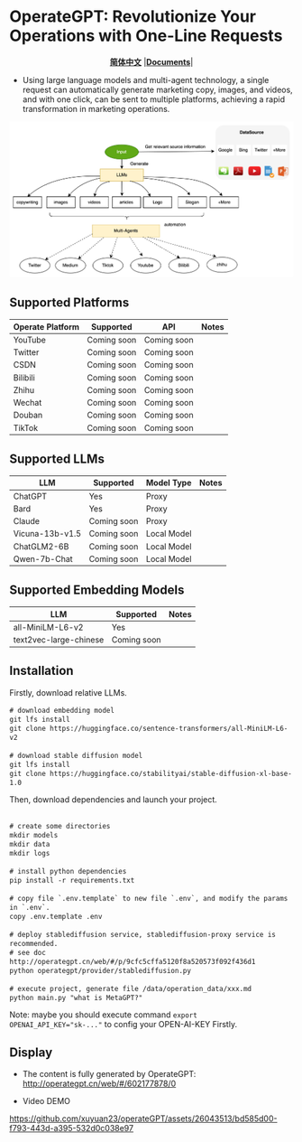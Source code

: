 # OperateGPT: Revolutionize Your Operations with One-Line Requests
<div align="center">

[**简体中文**](docs/README_zh.md) |[**Documents**](http://operategpt.cn/web/#/602177878/152973408)|
</div>

- Using large language models and multi-agent technology, a single request can automatically generate marketing copy, images, and videos, and with one click, can be sent to multiple platforms, achieving a rapid transformation in marketing operations.

![OperateGPT Process](assets/operateGPT_process.png)


## Supported Platforms

| Operate Platform | Supported   | API           | Notes |
|------------------|-------------|---------------|-------|
| YouTube          | Coming soon | Coming soon   |       |
| Twitter          | Coming soon | Coming soon   |       |
| CSDN             | Coming soon | Coming soon   |       |
| Bilibili         | Coming soon | Coming soon   |       |
| Zhihu            | Coming soon | Coming soon   |       |
| Wechat           | Coming soon | Coming soon   |       |
| Douban           | Coming soon | Coming soon   |       |
| TikTok           | Coming soon | Coming soon   |       |

## Supported LLMs

| LLM             | Supported    | Model Type   | Notes |
|-----------------|--------------|--------------|-------|
| ChatGPT         | Yes          | Proxy        |       |
| Bard            | Yes          | Proxy        |       |
| Claude          | Coming soon  | Proxy        |       |
| Vicuna-13b-v1.5 | Coming soon  | Local Model  |       |
| ChatGLM2-6B     | Coming soon  | Local Model  |       |
| Qwen-7b-Chat    | Coming soon  | Local Model  |       |

## Supported Embedding Models

| LLM                      | Supported    | Notes |
|--------------------------|--------------|-------|
| all-MiniLM-L6-v2         | Yes          |       |
| text2vec-large-chinese   | Coming soon  |       |


## Installation

Firstly, download relative LLMs.
```commandline
# download embedding model
git lfs install 
git clone https://huggingface.co/sentence-transformers/all-MiniLM-L6-v2

# download stable diffusion model
git lfs install 
git clone https://huggingface.co/stabilityai/stable-diffusion-xl-base-1.0

```

Then, download dependencies and launch your project.
```commandline

# create some directories
mkdir models
mkdir data
mkdir logs

# install python dependencies
pip install -r requirements.txt

# copy file `.env.template` to new file `.env`, and modify the params in `.env`.
copy .env.template .env 

# deploy stablediffusion service, stablediffusion-proxy service is recommended. 
# see doc http://operategpt.cn/web/#/p/9cfc5cffa5120f8a520573f092f436d1
python operategpt/provider/stablediffusion.py

# execute project, generate file /data/operation_data/xxx.md
python main.py "what is MetaGPT?"
```

Note: maybe you should execute command `export OPENAI_API_KEY="sk-..."` to config your OPEN-AI-KEY Firstly.


## Display
- The content is fully generated by OperateGPT: http://operategpt.cn/web/#/602177878/0

- Video DEMO

https://github.com/xuyuan23/operateGPT/assets/26043513/bd585d00-f793-443d-a395-532d0c038e97